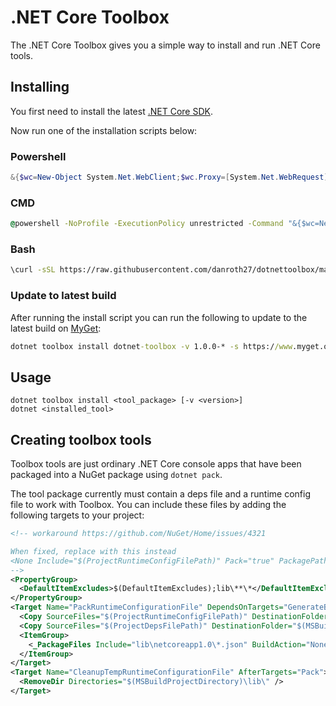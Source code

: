 # .NET Core Toolbox

The .NET Core Toolbox gives you a simple way to install and run .NET Core tools.

## Installing

You first need to install the latest [.NET Core SDK](https://github.com/dotnet/cli#installers-and-binaries).

Now run one of the installation scripts below:

### Powershell
```powershell
&{$wc=New-Object System.Net.WebClient;$wc.Proxy=[System.Net.WebRequest]::DefaultWebProxy;$wc.Proxy.Credentials=[System.Net.CredentialCache]::DefaultNetworkCredentials;Invoke-Expression($wc.DownloadString('https://raw.githubusercontent.com/danroth27/dotnettoolbox/master/install.ps1'))}
```

### CMD
```cmd
@powershell -NoProfile -ExecutionPolicy unrestricted -Command "&{$wc=New-Object System.Net.WebClient;$wc.Proxy=[System.Net.WebRequest]::DefaultWebProxy;$wc.Proxy.Credentials=[System.Net.CredentialCache]::DefaultNetworkCredentials;Invoke-Expression($wc.DownloadString('https://raw.githubusercontent.com/danroth27/dotnettoolbox/master/install.ps1'))}"
```

### Bash
```bash
\curl -sSL https://raw.githubusercontent.com/danroth27/dotnettoolbox/master/install.sh | bash
```

### Update to latest build

After running the install script you can run the following to update to the latest build on [MyGet](https://www.myget.org/gallery/danroth27):
```cmd
dotnet toolbox install dotnet-toolbox -v 1.0.0-* -s https://www.myget.org/F/danroth27/api/v3/index.json
```

## Usage

```
dotnet toolbox install <tool_package> [-v <version>]
dotnet <installed_tool>
```

## Creating toolbox tools

Toolbox tools are just ordinary .NET Core console apps that have been packaged into a NuGet package using `dotnet pack`. 

The tool package currently must contain a deps file and a runtime config file to work with Toolbox. You can include these files by adding the following targets to your project:

```xml
<!-- workaround https://github.com/NuGet/Home/issues/4321

When fixed, replace with this instead
<None Include="$(ProjectRuntimeConfigFilePath)" Pack="true" PackagePath="lib\$(TargetFramework)\" />
-->
<PropertyGroup>
  <DefaultItemExcludes>$(DefaultItemExcludes);lib\**\*</DefaultItemExcludes>
</PropertyGroup>
<Target Name="PackRuntimeConfigurationFile" DependsOnTargets="GenerateBuildRuntimeConfigurationFiles" BeforeTargets="_GetPackageFiles">
  <Copy SourceFiles="$(ProjectRuntimeConfigFilePath)" DestinationFolder="$(MSBuildProjectDirectory)\lib\netcoreapp1.0\" />
  <Copy SourceFiles="$(ProjectDepsFilePath)" DestinationFolder="$(MSBuildProjectDirectory)\lib\netcoreapp1.0\" />
  <ItemGroup>
    <_PackageFiles Include="lib\netcoreapp1.0\*.json" BuildAction="None" PackagePath="%(Identity)" />
  </ItemGroup>
</Target>
<Target Name="CleanupTempRuntimeConfigurationFile" AfterTargets="Pack">
  <RemoveDir Directories="$(MSBuildProjectDirectory)\lib\" />
</Target>
```
